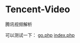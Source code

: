 # Tencent-Video
腾讯视频解析

可以测试一下：
[go.php](http://sam.pe.hu/video/go.php?url=https://v.qq.com/x/cover/obr3rfx7xdatznl/b0113x7xx0m.html)
[index.php](http://sam.pe.hu/video/index.php?url=https://v.qq.com/x/cover/obr3rfx7xdatznl/b0113x7xx0m.html)
